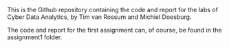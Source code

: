 This is the Github repository containing the code and report for the labs of Cyber Data Analytics, by Tim van Rossum and Michiel Doesburg.

The code and report for the first assignment can, of course, be found in the assignment1 folder.
